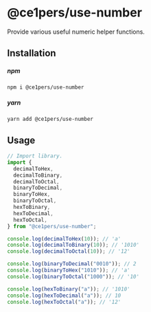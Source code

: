 # @ce1pers/use-number

Provide various useful numeric helper functions.

## Installation

##### npm

`npm i @ce1pers/use-number`

##### yarn

`yarn add @ce1pers/use-number`

## Usage

```javascript
// Import library.
import {
  decimalToHex,
  decimalToBinary,
  decimalToOctal,
  binaryToDecimal,
  binaryToHex,
  binaryToOctal,
  hexToBinary,
  hexToDecimal,
  hexToOctal,
} from "@ce1pers/use-number";

console.log(decimalToHex(10)); // 'a'
console.log(decimalToBinary(10)); // '1010'
console.log(decimalToOctal(10)); // '12'

console.log(binaryToDecimal("0010")); // 2
console.log(binaryToHex("1010")); // 'a'
console.log(binaryToOctal("1000")); // '10'

console.log(hexToBinary("a")); // '1010'
console.log(hexToDecimal("a")); // 10
console.log(hexToOctal("a")); // '12'
```
